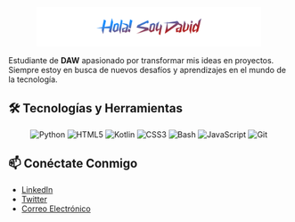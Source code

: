 <p align="center"><img width="80%" alt="Hola! Soy David" src="./assets/readme-header.png"/></p>

Estudiante de **DAW** apasionado por transformar mis ideas en proyectos. Siempre estoy en busca de nuevos desafíos y aprendizajes en el mundo de la tecnología.

## 🛠️ Tecnologías y Herramientas

<p align="center">
    <img src="https://img.shields.io/badge/python-B22222?logo=python&logoColor=white&style=for-the-badge" alt="Python" title="Python" />
    <img src="https://img.shields.io/badge/html5-A13B4D?logo=html5&logoColor=white&style=for-the-badge" alt="HTML5" title="HTML5" />
    <img src="https://img.shields.io/badge/kotlin-825478?logo=kotlin&logoColor=white&style=for-the-badge" alt="Kotlin" title="Kotlin" />
    <img src="https://img.shields.io/badge/css3-636DA2?logo=css3&logoColor=white&style=for-the-badge" alt="CSS3" title="CSS3" />
    <img src="https://img.shields.io/badge/bash-4696C9?logo=gnubash&logoColor=white&style=for-the-badge" alt="Bash" title="Bash" />
    <img src="https://img.shields.io/badge/javascript-2AADD5?logo=javascript&logoColor=white&style=for-the-badge" alt="JavaScript" title="JavaScript" />
    <img src="https://img.shields.io/badge/git-1E90FF?logo=git&logoColor=white&style=for-the-badge" alt="Git" title="Git" />
</p>

## 📫 Conéctate Conmigo
- [LinkedIn](404)
- [Twitter](404)
- [Correo Electrónico](404)

